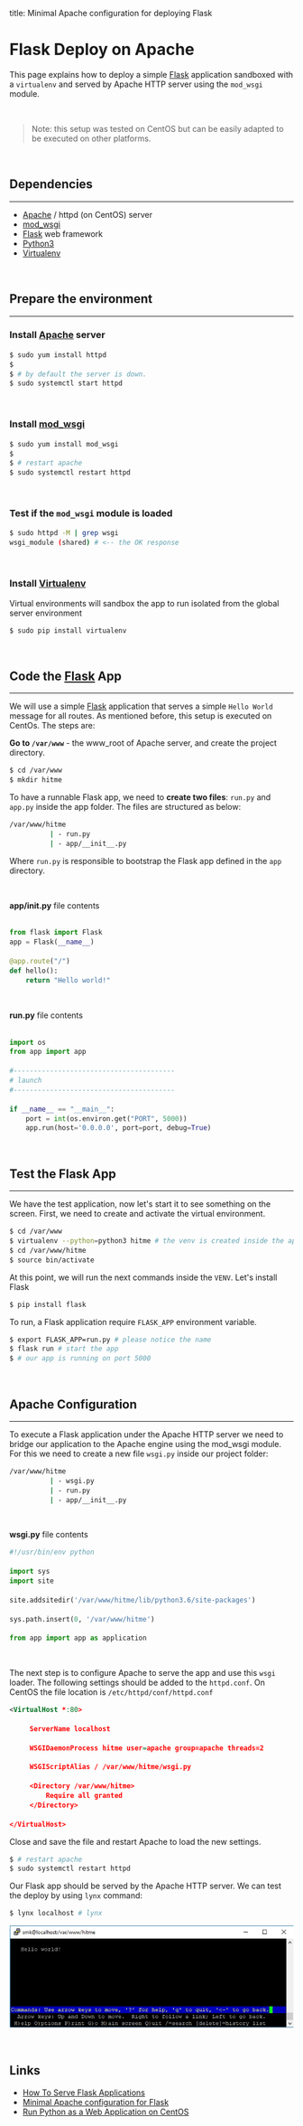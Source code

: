 title: Minimal Apache configuration for deploying Flask

# Flask Deploy on Apache

This page explains how to deploy a simple [Flask](https://www.palletsprojects.com/p/flask/) application sandboxed with a `virtualenv` and served by Apache HTTP server using the `mod_wsgi` module.

<br />

> Note: this setup was tested on CentOS but can be easily adapted to be executed on other platforms.

<br />

## Dependencies
---

- [Apache](https://httpd.apache.org/) / httpd (on CentOS) server
- [mod_wsgi](https://modwsgi.readthedocs.io/)
- [Flask](https://www.palletsprojects.com/p/flask/) web framework
- [Python3](https://www.python.org/)
- [Virtualenv](https://virtualenv.pypa.io/)

<br />

## Prepare the environment
---

### Install [Apache](https://httpd.apache.org/) server

```bash
$ sudo yum install httpd
$ 
$ # by default the server is down.
$ sudo systemctl start httpd
```

<br />

### Install [mod_wsgi](https://modwsgi.readthedocs.io/)

```bash
$ sudo yum install mod_wsgi
$
$ # restart apache
$ sudo systemctl restart httpd
```

<br />

### Test if the `mod_wsgi` module is loaded

```bash
$ sudo httpd -M | grep wsgi
wsgi_module (shared) # <-- the OK response
```

<br />

###  Install [Virtualenv](https://virtualenv.pypa.io/)

Virtual environments will sandbox the app to run isolated from the global server environment

```bash
$ sudo pip install virtualenv
```

<br />

## Code the [Flask](https://www.palletsprojects.com/p/flask/) App
---

We will use a simple [Flask](https://www.palletsprojects.com/p/flask/) application that serves a simple `Hello World` message for all routes.
As mentioned before, this setup is executed on CentOs. The steps are:

**Go to `/var/www`** - the www_root of Apache server, and create the project directory.

```bash
$ cd /var/www
$ mkdir hitme
```

To have a runnable Flask app, we need to **create two files**: `run.py` and `app.py` inside the app folder. The files are structured as below:

```bash
/var/www/hitme
          | - run.py
          | - app/__init__.py
```

Where `run.py` is responsible to bootstrap the Flask app defined in the `app` directory. 

<br />

**app/__init__.py** file contents

```python

from flask import Flask
app = Flask(__name__)

@app.route("/")
def hello():
    return "Hello world!"
```

<br />

**run.py** file contents

```python

import os
from app import app

#----------------------------------------
# launch
#----------------------------------------

if __name__ == "__main__":
    port = int(os.environ.get("PORT", 5000))
    app.run(host='0.0.0.0', port=port, debug=True)

```

<br />

## Test the Flask App
---

We have the test application, now let's start it to see something on the screen. First, we need to create and activate the virtual environment.

```bash
$ cd /var/www
$ virtualenv --python=python3 hitme # the venv is created inside the app folder
$ cd /var/www/hitme
$ source bin/activate
```

At this point, we will run the next commands inside the `VENV`. Let's install Flask

```bash
$ pip install flask
```

To run, a Flask application require `FLASK_APP` environment variable.

```bash
$ export FLASK_APP=run.py # please notice the name
$ flask run # start the app
$ # our app is running on port 5000
```

<br />

## Apache Configuration
---

To execute a Flask application under the Apache HTTP server we need to bridge our application to the Apache engine using the mod_wsgi module. For this we need to create a new file `wsgi.py` inside our project folder:

```bash
/var/www/hitme
          | - wsgi.py
          | - run.py
          | - app/__init__.py
```

<br />

**wsgi.py** file contents

```python
#!/usr/bin/env python

import sys
import site

site.addsitedir('/var/www/hitme/lib/python3.6/site-packages')

sys.path.insert(0, '/var/www/hitme')

from app import app as application
```

<br />

The next step is to configure Apache to serve the app and use this `wsgi` loader. The following settings should be added to the `httpd.conf`. On CentOS the file location is `/etc/httpd/conf/httpd.conf`

```xml
<VirtualHost *:80>

     ServerName localhost

     WSGIDaemonProcess hitme user=apache group=apache threads=2

     WSGIScriptAlias / /var/www/hitme/wsgi.py

     <Directory /var/www/hitme>
         Require all granted
     </Directory>

</VirtualHost>
```

Close and save the file and restart Apache to load the new settings.

```bash
$ # restart apache
$ sudo systemctl restart httpd
```

Our Flask app should be served by the Apache HTTP server. We can test the deploy by using `lynx` command:

```bash
$ lynx localhost # lynx
```

![Flask App deployed on Apache](https://raw.githubusercontent.com/app-generator/static/master/docs/flask-apache-centos-running-app.jpg)

<br />

## Links

- [How To Serve Flask Applications](https://www.digitalocean.com/community/tutorials/how-to-serve-flask-applications-with-uwsgi-and-nginx-on-centos-7)
- [Minimal Apache configuration for Flask](https://www.codementor.io/abhishake/minimal-apache-configuration-for-deploying-a-flask-app-ubuntu-18-04-phu50a7ft)
- [Run Python as a Web Application on CentOS](https://www.ionos.com/community/hosting/python/use-mod-wsgi-to-run-python-as-a-web-application-on-centos-7/)